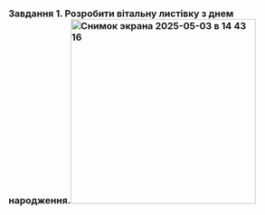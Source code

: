 ### Завдання 1. Розробити вітальну листівку з днем народження.<img width="327" alt="Снимок экрана 2025-05-03 в 14 43 16" src="https://github.com/user-attachments/assets/ddf049f4-692f-4e43-88ad-674dd9a6a425" />
